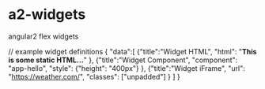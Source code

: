 # a2-widgets
angular2 flex widgets

// example widget definitions
{
    "data":[
        {"title":"Widget HTML",
         "html": "<b>This is some static HTML...</b>"
        },
        {"title":"Widget Component",
         "component": "app-hello",
         "style": {"height": "400px"}
        },
        {"title":"Widget iFrame",
         "url": "https://weather.com/",
         "classes": ["unpadded"]
        }
    ]
}
